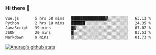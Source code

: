 ### Hi there 👋



<!--
**webB1an/webB1an** is a ✨ _special_ ✨ repository because its `README.md` (this file) appears on your GitHub profile.

Here are some ideas to get you started:

- 🔭 I’m currently working on ...
- 🌱 I’m currently learning ...
- 👯 I’m looking to collaborate on ...
- 🤔 I’m looking for help with ...
- 💬 Ask me about ...
- 📫 How to reach me: ...
- 😄 Pronouns: ...
- ⚡ Fun fact: ...
-->

<!--START_SECTION:waka-->

```txt
Vue.js       5 hrs 58 mins   ███████████████▓░░░░░░░░░   63.13 %
Python       2 hrs 18 mins   ██████░░░░░░░░░░░░░░░░░░░   24.35 %
JavaScript   39 mins         █▓░░░░░░░░░░░░░░░░░░░░░░░   07.02 %
JSON         20 mins         █░░░░░░░░░░░░░░░░░░░░░░░░   03.53 %
Markdown     9 mins          ▒░░░░░░░░░░░░░░░░░░░░░░░░   01.73 %
```

<!--END_SECTION:waka-->


[![Anurag's github stats](https://github-readme-stats.vercel.app/api?username=webB1an&show_icons=true&theme=radical)](https://github.com/anuraghazra/github-readme-stats)

